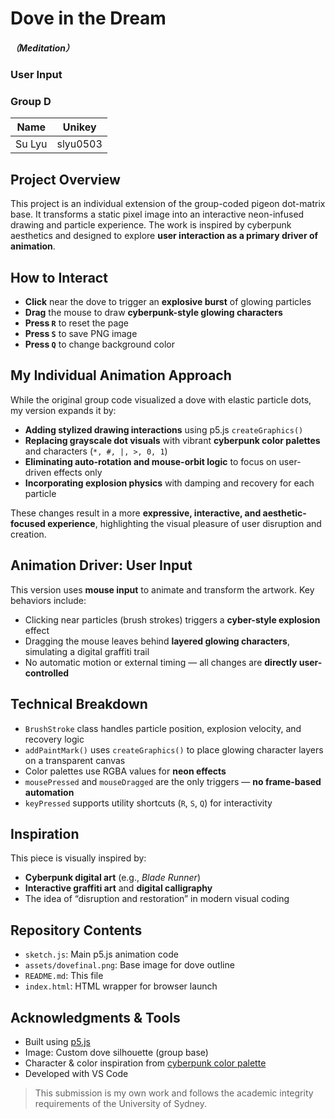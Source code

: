 # Dove in the Dream
##### （Meditation）
### User Input
### Group D

| Name              | Unikey     |  
|-------------------|------------|  
| Su Lyu            | slyu0503   |

## Project Overview

This project is an individual extension of the group-coded pigeon dot-matrix base. It transforms a static pixel image into an interactive neon-infused drawing and particle experience. The work is inspired by cyberpunk aesthetics and designed to explore **user interaction as a primary driver of animation**.

## How to Interact

- **Click** near the dove to trigger an **explosive burst** of glowing particles
- **Drag** the mouse to draw **cyberpunk-style glowing characters**
- **Press `R`** to reset the page
- **Press `S`** to save PNG image
- **Press `Q`** to change background color

## My Individual Animation Approach

While the original group code visualized a dove with elastic particle dots, my version expands it by:
- **Adding stylized drawing interactions** using p5.js `createGraphics()`
- **Replacing grayscale dot visuals** with vibrant **cyberpunk color palettes** and characters (`*, #, |, >, 0, 1`)
- **Eliminating auto-rotation and mouse-orbit logic** to focus on user-driven effects only
- **Incorporating explosion physics** with damping and recovery for each particle

These changes result in a more **expressive, interactive, and aesthetic-focused experience**, highlighting the visual pleasure of user disruption and creation.

## Animation Driver: User Input

This version uses **mouse input** to animate and transform the artwork. Key behaviors include:
- Clicking near particles (brush strokes) triggers a **cyber-style explosion** effect
- Dragging the mouse leaves behind **layered glowing characters**, simulating a digital graffiti trail
- No automatic motion or external timing — all changes are **directly user-controlled**


## Technical Breakdown

- `BrushStroke` class handles particle position, explosion velocity, and recovery logic
- `addPaintMark()` uses `createGraphics()` to place glowing character layers on a transparent canvas
- Color palettes use RGBA values for **neon effects**
- `mousePressed` and `mouseDragged` are the only triggers — **no frame-based automation**
- `keyPressed` supports utility shortcuts (`R`, `S`, `Q`) for interactivity

## Inspiration

This piece is visually inspired by:
- **Cyberpunk digital art** (e.g., _Blade Runner_)
- **Interactive graffiti art** and **digital calligraphy**
- The idea of “disruption and restoration” in modern visual coding

## Repository Contents

- `sketch.js`: Main p5.js animation code
- `assets/dovefinal.png`: Base image for dove outline
- `README.md`: This file
- `index.html`: HTML wrapper for browser launch

## Acknowledgments & Tools

- Built using [p5.js](https://p5js.org/)
- Image: Custom dove silhouette (group base)
- Character & color inspiration from [cyberpunk color palette](https://lospec.com/palette-list/cyberpunk-neon)
- Developed with VS Code

> This submission is my own work and follows the academic integrity requirements of the University of Sydney.
